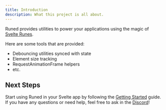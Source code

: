 ```yaml
---
title: Introduction
description: What this project is all about.
---
```


<script>
</script>

Runed provides utilities to power your applications using the magic of [Svelte Runes](https://svelte.dev/blog/runes).

Here are some tools that are provided:

- Debouncing utilities synced with state
- Element size tracking
- RequestAnimationFrame helpers
- etc.

## Next Steps

Start using Runed in your Svelte app by following the [Getting Started](/docs/getting-started) guide. If you have any questions or need help, feel free to ask in the [Discord](https://discord.gg/hbAGu6akVy)!
